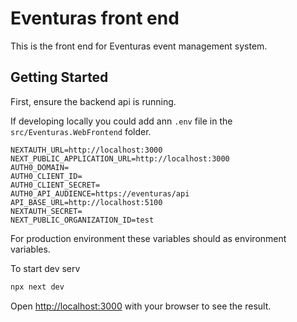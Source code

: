 # Eventuras front end

This is the front end for Eventuras event management system.

## Getting Started

First, ensure the backend api is running.

If developing locally you could add ann `.env` file in the `src/Eventuras.WebFrontend` folder.

```
NEXTAUTH_URL=http://localhost:3000
NEXT_PUBLIC_APPLICATION_URL=http://localhost:3000
AUTH0_DOMAIN=
AUTH0_CLIENT_ID=
AUTH0_CLIENT_SECRET=
AUTH0_API_AUDIENCE=https://eventuras/api
API_BASE_URL=http://localhost:5100
NEXTAUTH_SECRET=
NEXT_PUBLIC_ORGANIZATION_ID=test
```

For production environment these variables should as environment variables.

To start dev serv

```bash
npx next dev
```

Open [http://localhost:3000](http://localhost:3000) with your browser to see the result.
